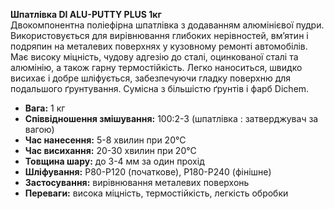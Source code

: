 **Шпатлівка DI ALU-PUTTY PLUS 1кг**  
Двокомпонентна поліефірна шпатлівка з додаванням алюмінієвої пудри. Використовується для вирівнювання глибоких нерівностей, вм’ятин і подряпин на металевих поверхнях у кузовному ремонті автомобілів. Має високу міцність, чудову адгезію до сталі, оцинкованої сталі та алюмінію, а також гарну термостійкість. Легко наноситься, швидко висихає і добре шліфується, забезпечуючи гладку поверхню для подальшого ґрунтування. Сумісна з більшістю ґрунтів і фарб Dichem.

- **Вага:** 1 кг  
- **Співвідношення змішування:** 100:2-3 (шпатлівка : затверджувач за вагою)  
- **Час нанесення:** 5-8 хвилин при 20°C  
- **Час висихання:** 20-30 хвилин при 20°C  
- **Товщина шару:** до 3-4 мм за один прохід  
- **Шліфування:** P80-P120 (початкове), P180-P240 (фінішне)  
- **Застосування:** вирівнювання металевих поверхонь  
- **Переваги:** висока міцність, термостійкість, легкість обробки